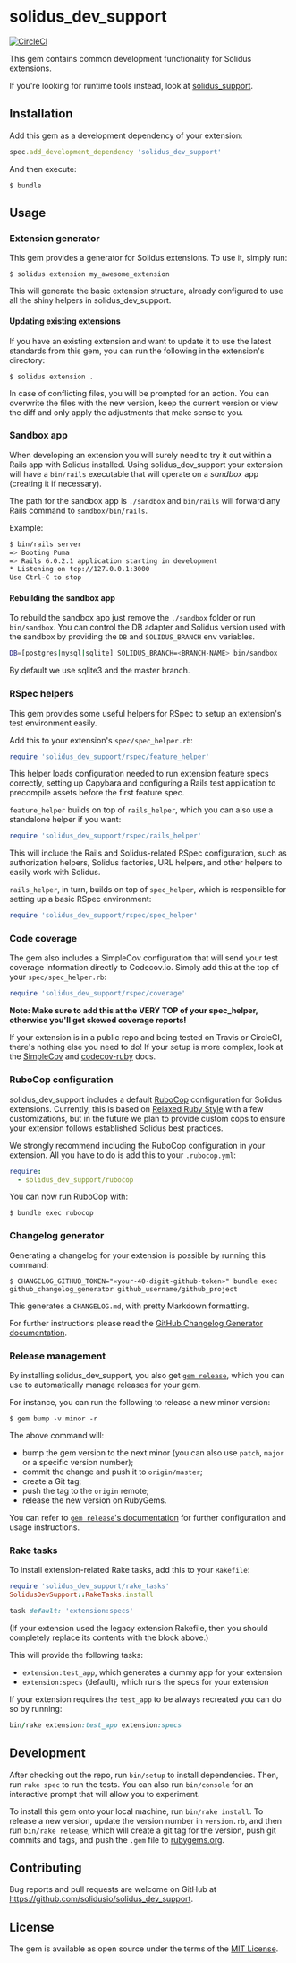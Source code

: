 # solidus_dev_support

[![CircleCI](https://circleci.com/gh/solidusio/solidus_dev_support.svg?style=svg)](https://circleci.com/gh/solidusio/solidus_dev_support)

This gem contains common development functionality for Solidus extensions.

If you're looking for runtime tools instead, look at
[solidus_support](https://github.com/solidusio/solidus_support).

## Installation

Add this gem as a development dependency of your extension:

```ruby
spec.add_development_dependency 'solidus_dev_support'
```

And then execute:

```console
$ bundle
```

## Usage

### Extension generator

This gem provides a generator for Solidus extensions. To use it, simply run:

```console
$ solidus extension my_awesome_extension
```

This will generate the basic extension structure, already configured to use all the shiny helpers
in solidus_dev_support.

#### Updating existing extensions

If you have an existing extension and want to update it to use the latest standards from this gem,
you can run the following in the extension's directory:

```console
$ solidus extension .
```

In case of conflicting files, you will be prompted for an action. You can overwrite the files with
the new version, keep the current version or view the diff and only apply the adjustments that make
sense to you.

### Sandbox app

When developing an extension you will surely need to try it out within a Rails app with Solidus
installed. Using solidus_dev_support your extension will have a `bin/rails` executable that will
operate on a _sandbox_ app (creating it if necessary).

The path for the sandbox app is `./sandbox` and `bin/rails` will forward any Rails command
to `sandbox/bin/rails`.

Example:

```bash
$ bin/rails server
=> Booting Puma
=> Rails 6.0.2.1 application starting in development
* Listening on tcp://127.0.0.1:3000
Use Ctrl-C to stop
```

#### Rebuilding the sandbox app

To rebuild the sandbox app just remove the `./sandbox` folder or run `bin/sandbox`.
You can control the DB adapter and Solidus version used with the sandbox by providing
the `DB` and `SOLIDUS_BRANCH` env variables.

```bash
DB=[postgres|mysql|sqlite] SOLIDUS_BRANCH=<BRANCH-NAME> bin/sandbox
```

By default we use sqlite3 and the master branch.

### RSpec helpers

This gem provides some useful helpers for RSpec to setup an extension's test environment easily.

Add this to your extension's `spec/spec_helper.rb`:

```ruby
require 'solidus_dev_support/rspec/feature_helper'
```

This helper loads configuration needed to run extension feature specs correctly, setting up Capybara
and configuring a Rails test application to precompile assets before the first feature spec.

`feature_helper` builds on top of `rails_helper`, which you can also use a standalone helper if you
want:

```ruby
require 'solidus_dev_support/rspec/rails_helper'
```

This will include the Rails and Solidus-related RSpec configuration, such as authorization helpers,
Solidus factories, URL helpers, and other helpers to easily work with Solidus.

`rails_helper`, in turn, builds on top of `spec_helper`, which is responsible for setting up a
basic RSpec environment:

```ruby
require 'solidus_dev_support/rspec/spec_helper'
```

### Code coverage

The gem also includes a SimpleCov configuration that will send your test coverage information
directly to Codecov.io. Simply add this at the top of your `spec/spec_helper.rb`:

```ruby
require 'solidus_dev_support/rspec/coverage'
```

**Note: Make sure to add this at the VERY TOP of your spec_helper, otherwise you'll get skewed
coverage reports!**

If your extension is in a public repo and being tested on Travis or CircleCI, there's nothing else
you need to do! If your setup is more complex, look at the
[SimpleCov](https://github.com/colszowka/simplecov)
and [codecov-ruby](https://github.com/codecov/codecov-ruby) docs.

### RuboCop configuration

solidus_dev_support includes a default [RuboCop](https://github.com/rubocop-hq/rubocop)
configuration for Solidus extensions. Currently, this is based on
[Relaxed Ruby Style](https://relaxed.ruby.style) with a few customizations, but in the future we
plan to provide custom cops to ensure your extension follows established Solidus best practices.

We strongly recommend including the RuboCop configuration in your extension. All you have to do is
add this to your `.rubocop.yml`:

```yaml
require:
  - solidus_dev_support/rubocop
```

You can now run RuboCop with:

```console
$ bundle exec rubocop
```

### Changelog generator

Generating a changelog for your extension is possible by running this command:

```console
$ CHANGELOG_GITHUB_TOKEN="«your-40-digit-github-token»" bundle exec github_changelog_generator github_username/github_project
```

This generates a `CHANGELOG.md`, with pretty Markdown formatting.

For further instructions please read the [GitHub Changelog Generator documentation](https://github.com/github-changelog-generator/github-changelog-generator#usage).

### Release management

By installing solidus_dev_support, you also get
[`gem release`](https://github.com/svenfuchs/gem-release), which you can use to automatically manage
releases for your gem.

For instance, you can run the following to release a new minor version:

```console
$ gem bump -v minor -r
```

The above command will:

* bump the gem version to the next minor (you can also use `patch`, `major` or a specific version
  number);
* commit the change and push it to `origin/master`;
* create a Git tag;
* push the tag to the `origin` remote;
* release the new version on RubyGems.

You can refer to
[`gem release`'s documentation](https://github.com/svenfuchs/gem-release/blob/master/README.md) for
further configuration and usage instructions.

### Rake tasks

To install extension-related Rake tasks, add this to your `Rakefile`:

```rb
require 'solidus_dev_support/rake_tasks'
SolidusDevSupport::RakeTasks.install

task default: 'extension:specs'
```

(If your extension used the legacy extension Rakefile, then you should completely replace its
contents with the block above.)

This will provide the following tasks:

- `extension:test_app`, which generates a dummy app for your extension
- `extension:specs` (default), which runs the specs for your extension

If your extension requires the `test_app` to be always recreated you can do so by running:

```rb
bin/rake extension:test_app extension:specs
```

## Development

After checking out the repo, run `bin/setup` to install dependencies. Then, run `rake spec` to run
the tests. You can also run `bin/console` for an interactive prompt that will allow you to
experiment.

To install this gem onto your local machine, run `bin/rake install`. To release a new
version, update the version number in `version.rb`, and then run `bin/rake release`, which
will create a git tag for the version, push git commits and tags, and push the `.gem` file to
[rubygems.org](https://rubygems.org).

## Contributing

Bug reports and pull requests are welcome on GitHub at https://github.com/solidusio/solidus_dev_support.

## License

The gem is available as open source under the terms of the
[MIT License](https://opensource.org/licenses/MIT).
